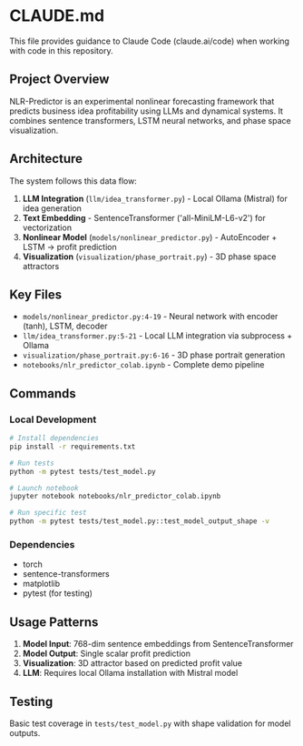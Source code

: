 # CLAUDE.md

This file provides guidance to Claude Code (claude.ai/code) when working with code in this repository.

## Project Overview

NLR-Predictor is an experimental nonlinear forecasting framework that predicts business idea profitability using LLMs and dynamical systems. It combines sentence transformers, LSTM neural networks, and phase space visualization.

## Architecture

The system follows this data flow:
1. **LLM Integration** (`llm/idea_transformer.py`) - Local Ollama (Mistral) for idea generation
2. **Text Embedding** - SentenceTransformer ('all-MiniLM-L6-v2') for vectorization
3. **Nonlinear Model** (`models/nonlinear_predictor.py`) - AutoEncoder + LSTM → profit prediction
4. **Visualization** (`visualization/phase_portrait.py`) - 3D phase space attractors

## Key Files

- `models/nonlinear_predictor.py:4-19` - Neural network with encoder (tanh), LSTM, decoder
- `llm/idea_transformer.py:5-21` - Local LLM integration via subprocess + Ollama
- `visualization/phase_portrait.py:6-16` - 3D phase portrait generation
- `notebooks/nlr_predictor_colab.ipynb` - Complete demo pipeline

## Commands

### Local Development
```bash
# Install dependencies
pip install -r requirements.txt

# Run tests
python -m pytest tests/test_model.py

# Launch notebook
jupyter notebook notebooks/nlr_predictor_colab.ipynb

# Run specific test
python -m pytest tests/test_model.py::test_model_output_shape -v
```

### Dependencies
- torch
- sentence-transformers
- matplotlib
- pytest (for testing)

## Usage Patterns

1. **Model Input**: 768-dim sentence embeddings from SentenceTransformer
2. **Model Output**: Single scalar profit prediction
3. **Visualization**: 3D attractor based on predicted profit value
4. **LLM**: Requires local Ollama installation with Mistral model

## Testing

Basic test coverage in `tests/test_model.py` with shape validation for model outputs.